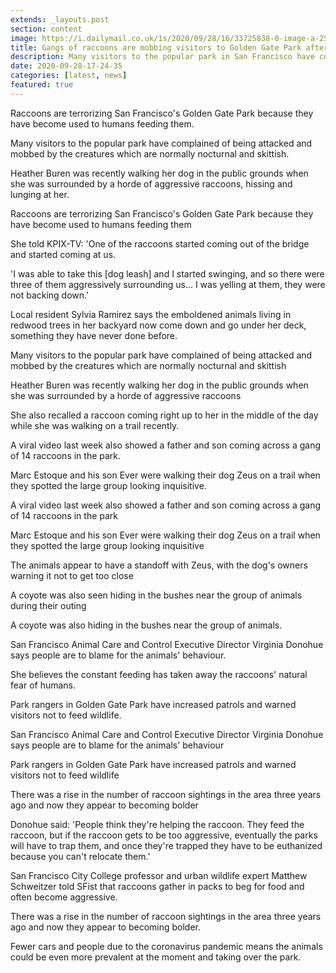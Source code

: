 ```yaml
---
extends: _layouts.post
section: content
image: https://i.dailymail.co.uk/1s/2020/09/28/16/33725838-0-image-a-25_1601308528614.jpg 
title: Gangs of raccoons are mobbing visitors to Golden Gate Park after becoming used to being fed 
description: Many visitors to the popular park in San Francisco have complained of being attacked and mobbed by the creatures which are normally nocturnal and skittish. 
date: 2020-09-28-17-24-35 
categories: [latest, news] 
featured: true 
--- 
```

Raccoons are terrorizing San Francisco's Golden Gate Park because they have become used to humans feeding them.

Many visitors to the popular park have complained of being attacked and mobbed by the creatures which are normally nocturnal and skittish.

Heather Buren was recently walking her dog in the public grounds when she was surrounded by a horde of aggressive raccoons, hissing and lunging at her.

Raccoons are terrorizing San Francisco's Golden Gate Park because they have become used to humans feeding them

She told KPIX-TV: 'One of the raccoons started coming out of the bridge and started coming at us. 

'I was able to take this [dog leash] and I started swinging, and so there were three of them aggressively surrounding us… I was yelling at them, they were not backing down.' 

Local resident Sylvia Ramirez says the emboldened animals living in redwood trees in her backyard now come down and go under her deck, something they have never done before. 

Many visitors to the popular park have complained of being attacked and mobbed by the creatures which are normally nocturnal and skittish

Heather Buren was recently walking her dog in the public grounds when she was surrounded by a horde of aggressive raccoons

She also recalled a raccoon coming right up to her in the middle of the day while she was walking on a trail recently. 

A viral video last week also showed a father and son coming across a gang of 14 raccoons in the park.

Marc Estoque and his son Ever were walking their dog Zeus on a trail when they spotted the large group looking inquisitive.

A viral video last week also showed a father and son coming across a gang of 14 raccoons in the park

Marc Estoque and his son Ever were walking their dog Zeus on a trail when they spotted the large group looking inquisitive

The animals appear to have a standoff with Zeus, with the dog's owners warning it not to get too close

A coyote was also seen hiding in the bushes near the group of animals during their outing

A coyote was also hiding in the bushes near the group of animals. 

San Francisco Animal Care and Control Executive Director Virginia Donohue says people are to blame for the animals' behaviour.

She believes the constant feeding has taken away the raccoons' natural fear of humans.   

Park rangers in Golden Gate Park have increased patrols and warned visitors not to feed wildlife.  

San Francisco Animal Care and Control Executive Director Virginia Donohue says people are to blame for the animals' behaviour

Park rangers in Golden Gate Park have increased patrols and warned visitors not to feed wildlife

There was a rise in the number of raccoon sightings in the area three years ago and now they appear to becoming bolder

Donohue said: 'People think they're helping the raccoon. They feed the raccoon, but if the raccoon gets to be too aggressive, eventually the parks will have to trap them, and once they're trapped they have to be euthanized because you can't relocate them.'

San Francisco City College professor and urban wildlife expert Matthew Schweitzer told SFist that raccoons gather in packs to beg for food and often become aggressive. 

There was a rise in the number of raccoon sightings in the area three years ago and now they appear to becoming bolder.

Fewer cars and people due to the coronavirus pandemic means the animals could be even more prevalent at the moment and taking over the park.


